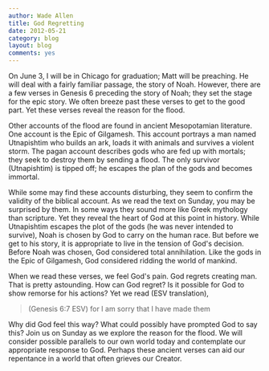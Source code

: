 ```yaml
---
author: Wade Allen
title: God Regretting
date: 2012-05-21
category: blog
layout: blog
comments: yes
---
```


On June 3, I will be in Chicago for graduation; Matt will be preaching. He will deal with a fairly familiar passage, the story of Noah. However, there are a few verses in Genesis 6 preceding the story of Noah; they set the stage for the epic story. We often breeze past these verses to get to the good part. Yet these verses reveal the reason for the flood. 

Other accounts of the flood are found in ancient Mesopotamian literature. One account is the Epic of Gilgamesh. This account portrays a man named Utnapishtim who builds an ark, loads it with animals and survives a violent storm. The pagan account describes gods who are fed up with mortals; they seek to destroy them by sending a flood. The only survivor (Utnapishtim) is tipped off; he escapes the plan of the gods and becomes immortal.

While some may find these accounts disturbing, they seem to confirm the validity of the biblical account. As we read the text on Sunday, you may be surprised by them. In some ways they sound more like Greek mythology than scripture. Yet they reveal the heart of God at this point in history. While Utnapishtim escapes the plot of the gods (he was never intended to survive), Noah is chosen by God to carry on the human race. But before we get to his story, it is appropriate to live in the tension of God's decision. Before Noah was chosen, God considered total annihilation. Like the gods in the Epic of Gilgamesh, God considered ridding the world of mankind.

When we read these verses, we feel God's pain. God regrets creating man. That is pretty astounding. How can God regret? Is it possible for God to show remorse for his actions? Yet we read (ESV translation),

>(Genesis 6:7 ESV) for I am sorry that I have made them 

Why did God feel this way? What could possibly have prompted God to say this? Join us on Sunday as we explore the reason for the flood. We will consider possible parallels to our own world today and contemplate our appropriate response to God. Perhaps these ancient verses can aid our repentance in a world that often grieves our Creator.
